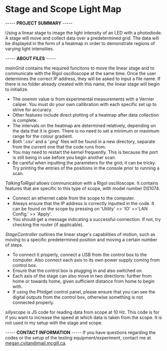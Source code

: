 # Stage and Scope Light Map
----- **PROJECT SUMMARY** -----

Using a linear stage to image the light intensity of an LED with a photodiode. A stage will move and collect data over a predetermined grid. 
The data will be displayed in the form of a heatmap in order to demonstrate regions of varying light intensities. 

----- **ABOUT FILES** -----

*mainGrid* contains the required funcitons to move the linear stage and to communicate with the Rigol oscilloscope at the same time. Once the user determines the 
correct IP address, they will be asked to input a file name. If there is no folder already created with this name, the linear stage will begin to initialize. 

* The onemm value is from experimental measurements with a Vernier caliper. You must do your own callibration with each specific set up to strive for accuracy.
* Other features include direct plotting of a heatmap after data collection is complete. 
* The intervals on the heatmap are determined relatively, depending on the data that it is given. There is no need to set a minimum or maximum range for the colour gradient.
* Both '.csv' and a '.png' files will be found in a new directory, separate from the current one that the code runs from.
* You may need to restart the kernel frequently. This is because the port is still being in use before you begin another scan.
* Be careful when inputting the parameters for the grid; it can be tricky. Try printing the entries of the positions in the console prior to running a scan.

*TalkingToRigol* allows communication with a Rigol oscilloscope. It contains features that are specific to this type of scope, with model number DS1074. 

* Connect an ethernet cable from the scope to the computer.
* Always ensure that the IP address is correctly inputted in the code. It can be found on the scope by pressing on 'Utility' >> 'IO' >>'LAN Config.' >> 'Apply'.
* You should get a message indicating a successful connection. If not, try checking the router (if applicable).

*StageController* outlines the linear stage's capabilities of motion, such as moving to a specific predetermined position and moving a certain number of steps. 

* To connect it properly, connect a USB from the control box to the computer. Also connect each axis to its own power supply coming from control box.
* Ensure that the control box is plugging in and also switched on.
* Each axis of the stage can also move in two directions: further from home or towards home, given sufficient distance from home to begin with. 
* If using the Phidget control panel, please ensure that you can see the digital outputs from the control box, otherwise something is not connected properly.

*sillyscope* is JS code for reading data from scope at 10 Hz. This code is for if you want to increase the speed at which data is taken from the scope. 
It is not used in my setup with the stage and scope.

----- **CONTACT INFORMATION** -----
If you have questions regarding the codes or the setup of the testing equipment/experiment, contact me at megan.cvitan@mail.mcgill.ca.

